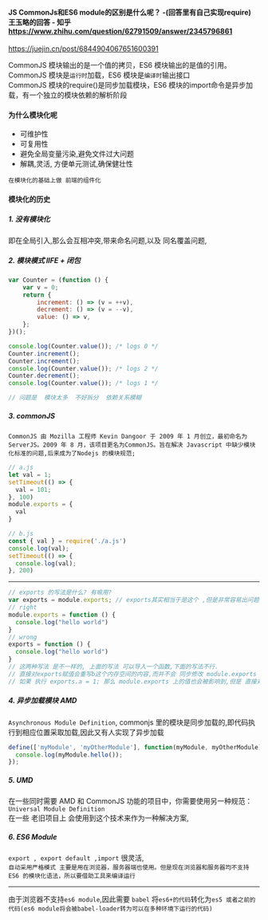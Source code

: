 

#### JS   CommonJs和ES6 module的区别是什么呢？ -(回答里有自己实现require) 王玉略的回答 - 知乎 https://www.zhihu.com/question/62791509/answer/2345796861

https://juejin.cn/post/6844904067651600391   

CommonJS 模块输出的是一个值的拷贝，ES6 模块输出的是值的引用。  
CommonJS 模块是`运行时`加载，ES6 模块是`编译时`输出接口   
CommonJS 模块的require()是同步加载模块，ES6 模块的import命令是异步加载，有一个独立的模块依赖的解析阶段  


#### 为什么模块化呢
- 可维护性   
- 可复用性  
- 避免全局变量污染,避免文件过大问题  
- 解耦,灵活, 方便单元测试,确保健壮性

`在模块化的基础上做 前端的组件化`

#### 模块化的历史
##### 1. 没有模块化
即在全局引入,那么会互相冲突,带来命名问题,以及 同名覆盖问题,
##### 2. 模块模式  IIFE + 闭包
```js
var Counter = (function () {
    var v = 0;
    return {
        increment: () => (v = ++v),
        decrement: () => (v = --v),
        value: () => v,
    };
})();

console.log(Counter.value()); /* logs 0 */
Counter.increment();
Counter.increment();
console.log(Counter.value()); /* logs 2 */
Counter.decrement();
console.log(Counter.value()); /* logs 1 */

// 问题是  模块太多  不好拆分  依赖关系模糊  
```
##### 3. commonJS  
`CommonJS 由 Mozilla 工程师 Kevin Dangoor 于 2009 年 1 月创立，最初命名为ServerJS。2009 年 8 月，该项目更名为CommonJS。旨在解决 Javascript 中缺少模块化标准的问题,后来成为了Nodejs 的模块规范;`  

```js
// a.js
let val = 1;
setTimeout(() => {
  val = 101;
}, 100)
module.exports = {
  val
}

// b.js
const { val } = require('./a.js')
console.log(val);
setTimeout(() => {
  console.log(val);
}, 200)

```

-----------------------


```js
// exports 的写法是什么? 有嘛用? 
var exports = module.exports; // exports其实相当于是这个 ,但是非常容易出问题 如下所示
// right
module.exports = function () {
  console.log("hello world")
}
// wrong
exports = function () {
  console.log("hello world")
}
// 这两种写法 是不一样的, 上面的写法 可以导入一个函数,下面的写法不行. 
// 直接对exports赋值会重写b这个内存空间的内容,而并不会 同步修改 module.exports 的内容,即 这个涉及到 引用类型  
// 如果 执行 exports.a = 1; 那么 module.exports 上的值也会被影响到,但是 直接对exports 赋值就不行  
```

##### 4. 异步加载模块 AMD
`Asynchronous Module Definition`, commonjs 里的模块是同步加载的,即代码执行到相应位置采取加载,因此又有人实现了异步加载   

```js
define(['myModule', 'myOtherModule'], function(myModule, myOtherModule) {
  console.log(myModule.hello());
});
```

##### 5. UMD
在一些同时需要 AMD 和 CommonJS 功能的项目中，你需要使用另一种规范：`Universal Module Definition`  
在一些 老旧项目上 会使用到这个技术来作为一种解决方案,

##### 6. ES6 Module
`export , export default ,import` 很灵活,       
`自动采用严格模式 主要是用在浏览器，服务器端也使用。但是现在浏览器和服务器均不支持 ES6 的模块化语法，所以要借助工具来编译运行`  

-------------------------------


由于浏览器不支持`es6 module`,因此需要 `babel` 将`es6+的代码`转化为`es5 或者之前的代码(es6 module将会被babel-loader转为可以在多种环境下运行的代码)`  







